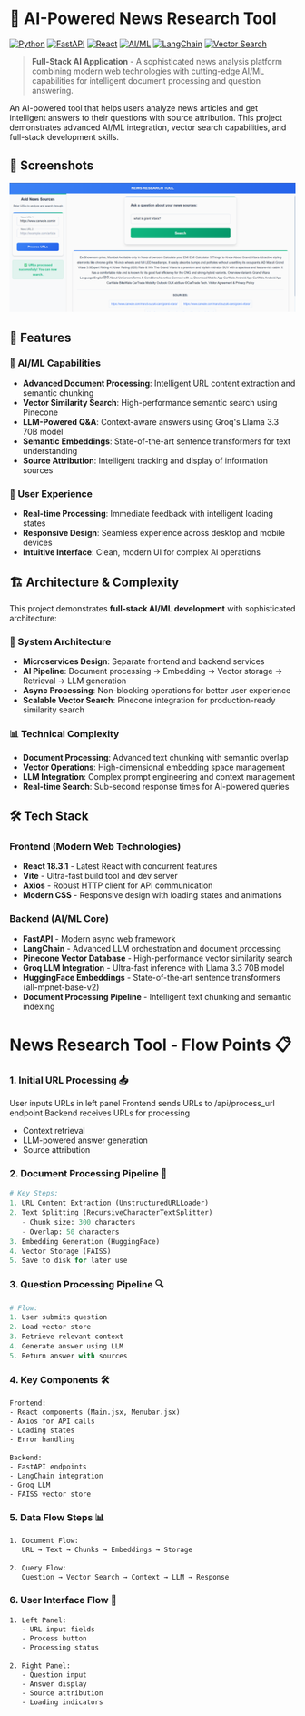 # 🤖 AI-Powered News Research Tool

[![Python](https://img.shields.io/badge/Python-3.8+-blue.svg)](https://www.python.org/)
[![FastAPI](https://img.shields.io/badge/FastAPI-0.100+-green.svg)](https://fastapi.tiangolo.com/)
[![React](https://img.shields.io/badge/React-18.3.1-blue.svg)](https://reactjs.org/)
[![AI/ML](https://img.shields.io/badge/AI/ML-Powered-orange.svg)](https://github.com/topics/artificial-intelligence)
[![LangChain](https://img.shields.io/badge/LangChain-Integration-purple.svg)](https://langchain.com/)
[![Vector Search](https://img.shields.io/badge/Vector_Search-FAISS-red.svg)](https://faiss.ai/)

> **Full-Stack AI Application** - A sophisticated news analysis platform combining modern web technologies with cutting-edge AI/ML capabilities for intelligent document processing and question answering.

An AI-powered tool that helps users analyze news articles and get intelligent answers to their questions with source attribution. This project demonstrates advanced AI/ML integration, vector search capabilities, and full-stack development skills.

## 📸 Screenshots

![Application Interface](images/front.png)

## 🌟 Features

### 🤖 AI/ML Capabilities
- **Advanced Document Processing**: Intelligent URL content extraction and semantic chunking
- **Vector Similarity Search**: High-performance semantic search using Pinecone
- **LLM-Powered Q&A**: Context-aware answers using Groq's Llama 3.3 70B model
- **Semantic Embeddings**: State-of-the-art sentence transformers for text understanding
- **Source Attribution**: Intelligent tracking and display of information sources

### 🎯 User Experience
- **Real-time Processing**: Immediate feedback with intelligent loading states
- **Responsive Design**: Seamless experience across desktop and mobile devices
- **Intuitive Interface**: Clean, modern UI for complex AI operations

## 🏗️ Architecture & Complexity

This project demonstrates **full-stack AI/ML development** with sophisticated architecture:

### 🔧 System Architecture
- **Microservices Design**: Separate frontend and backend services
- **AI Pipeline**: Document processing → Embedding → Vector storage → Retrieval → LLM generation
- **Async Processing**: Non-blocking operations for better user experience
- **Scalable Vector Search**: Pinecone integration for production-ready similarity search

### 📊 Technical Complexity
- **Document Processing**: Advanced text chunking with semantic overlap
- **Vector Operations**: High-dimensional embedding space management
- **LLM Integration**: Complex prompt engineering and context management
- **Real-time Search**: Sub-second response times for AI-powered queries

## 🛠️ Tech Stack

### Frontend (Modern Web Technologies)
- **React 18.3.1** - Latest React with concurrent features
- **Vite** - Ultra-fast build tool and dev server
- **Axios** - Robust HTTP client for API communication
- **Modern CSS** - Responsive design with loading states and animations

### Backend (AI/ML Core)
- **FastAPI** - Modern async web framework
- **LangChain** - Advanced LLM orchestration and document processing
- **Pinecone Vector Database** - High-performance vector similarity search
- **Groq LLM Integration** - Ultra-fast inference with Llama 3.3 70B model
- **HuggingFace Embeddings** - State-of-the-art sentence transformers (all-mpnet-base-v2)
- **Document Processing Pipeline** - Intelligent text chunking and semantic indexing



# News Research Tool - Flow Points 📋

### 1. Initial URL Processing 📥
User inputs URLs in left panel
Frontend sends URLs to /api/process_url endpoint
Backend receives URLs for processing
   - Context retrieval
   - LLM-powered answer generation
   - Source attribution


### 2. Document Processing Pipeline 📄
```python
# Key Steps:
1. URL Content Extraction (UnstructuredURLLoader)
2. Text Splitting (RecursiveCharacterTextSplitter)
   - Chunk size: 300 characters
   - Overlap: 50 characters
3. Embedding Generation (HuggingFace)
4. Vector Storage (FAISS)
5. Save to disk for later use
```


### 3. Question Processing Pipeline 🔍
```python
# Flow:
1. User submits question
2. Load vector store
3. Retrieve relevant context
4. Generate answer using LLM
5. Return answer with sources
```


### 4. Key Components 🛠️
```
Frontend:
- React components (Main.jsx, Menubar.jsx)
- Axios for API calls
- Loading states
- Error handling

Backend:
- FastAPI endpoints
- LangChain integration
- Groq LLM
- FAISS vector store
```



### 5. Data Flow Steps 📊
```
1. Document Flow:
   URL → Text → Chunks → Embeddings → Storage

2. Query Flow:
   Question → Vector Search → Context → LLM → Response
```

### 6. User Interface Flow 👤
```
1. Left Panel:
   - URL input fields
   - Process button
   - Processing status

2. Right Panel:
   - Question input
   - Answer display
   - Source attribution
   - Loading indicators
```





